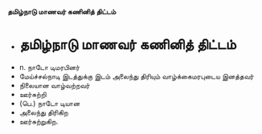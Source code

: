 **தமிழ்நாடு மாணவர் கணினித் திட்டம்**
- # தமிழ்நாடு மாணவர் கணினித் திட்டம்
- n. நாடோ டிமரபினர்
- மேய்ச்சல்நாடி இடத்துக்கு இடம் அலைந்து திரியும் வாழ்க்கைமரபுடைய இனத்தவர்
- நிலையான வாழ்வற்றவர்
- ஊர்சுற்றி
- (பெ.) நாடோ டியான
- அலைந்து திரிகிற
- ஊர்சுற்றுகிற.

